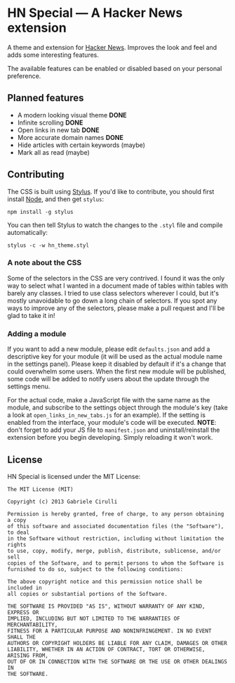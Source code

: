# HN Special — A Hacker News extension 
A theme and extension for [Hacker News](http://news.ycombinator.com).
Improves the look and feel and adds some interesting features.

The available features can be enabled or disabled based on your personal preference.

## Planned features
 - A modern looking visual theme **DONE**
 - Infinite scrolling **DONE**
 - Open links in new tab **DONE**
 - More accurate domain names **DONE**
 - Hide articles with certain keywords (maybe)
 - Mark all as read (maybe)

## Contributing
The CSS is built using [Stylus](http://learnboost.github.io/stylus/). If you'd like to contribute, you should first install [Node](http://nodejs.org/), and then get `stylus`:
```
npm install -g stylus
```

You can then tell Stylus to watch the changes to the `.styl` file and compile automatically:
```
stylus -c -w hn_theme.styl
```

### A note about the CSS
Some of the selectors in the CSS are very contrived. I found it was the only way to select what I wanted in a document made of tables within tables with barely any classes. I tried to use class selectors wherever I could, but it's mostly unavoidable to go down a long chain of selectors. If you spot any ways to improve any of the selectors, please make a pull request and I'll be glad to take it in!

### Adding a module
If you want to add a new module, please edit `defaults.json` and add a descriptive key for your module (it will be used as the actual module name in the settings panel). Please keep it disabled by default if it's a change that could overwhelm some users. When the first new module will be published, some code will be added to notify users about the update through the settings menu.

For the actual code, make a JavaScript file with the same name as the module, and subscribe to the settings object through the module's key (take a look at `open_links_in_new_tabs.js` for an example). If the setting is enabled from the interface, your module's code will be executed. **NOTE**: don't forget to add your JS file to `manifest.json` and uninstall/reinstall the extension before you begin developing. Simply reloading it won't work.

## License
HN Special is licensed under the MIT License:
```
The MIT License (MIT)

Copyright (c) 2013 Gabriele Cirulli

Permission is hereby granted, free of charge, to any person obtaining a copy
of this software and associated documentation files (the "Software"), to deal
in the Software without restriction, including without limitation the rights
to use, copy, modify, merge, publish, distribute, sublicense, and/or sell
copies of the Software, and to permit persons to whom the Software is
furnished to do so, subject to the following conditions:

The above copyright notice and this permission notice shall be included in
all copies or substantial portions of the Software.

THE SOFTWARE IS PROVIDED "AS IS", WITHOUT WARRANTY OF ANY KIND, EXPRESS OR
IMPLIED, INCLUDING BUT NOT LIMITED TO THE WARRANTIES OF MERCHANTABILITY,
FITNESS FOR A PARTICULAR PURPOSE AND NONINFRINGEMENT. IN NO EVENT SHALL THE
AUTHORS OR COPYRIGHT HOLDERS BE LIABLE FOR ANY CLAIM, DAMAGES OR OTHER
LIABILITY, WHETHER IN AN ACTION OF CONTRACT, TORT OR OTHERWISE, ARISING FROM,
OUT OF OR IN CONNECTION WITH THE SOFTWARE OR THE USE OR OTHER DEALINGS IN
THE SOFTWARE.
```
